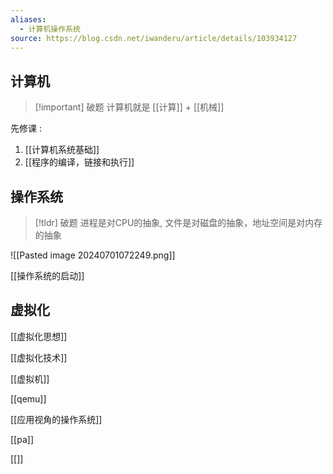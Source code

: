 ```yaml
---
aliases:
  - 计算机操作系统
source: https://blog.csdn.net/iwanderu/article/details/103934127
---
```

## 计算机 

>[!important] 破题
>计算机就是 [[计算]] + [[机械]]

先修课 :
1. [[计算机系统基础]] 
2. [[程序的编译，链接和执行]]

## 操作系统 

>[!tldr] 破题
 进程是对CPU的抽象, 文件是对磁盘的抽象，地址空间是对内存的抽象 

![[Pasted image 20240701072249.png]]


[[操作系统的启动]]

## 虚拟化

[[虚拟化思想]]

[[虚拟化技术]]

[[虚拟机]]

[[qemu]]

[[应用视角的操作系统]]


[[pa]]

[[]]